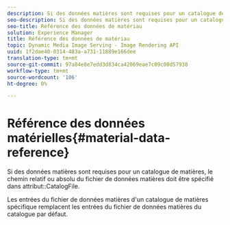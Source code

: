 ```yaml
---
description: Si des données matières sont requises pour un catalogue de matières, le chemin relatif ou absolu du fichier de données matières doit être spécifié dans l'attribut CatalogFile.
seo-description: Si des données matières sont requises pour un catalogue de matières, le chemin relatif ou absolu du fichier de données matières doit être spécifié dans l'attribut CatalogFile.
seo-title: Référence des données de matériau
solution: Experience Manager
title: Référence des données de matériau
topic: Dynamic Media Image Serving - Image Rendering API
uuid: 1f2dae40-0314-483a-a731-11889e166dee
translation-type: tm+mt
source-git-commit: 97a84e8e7edd3d834ca42069eae7c09c00d57938
workflow-type: tm+mt
source-wordcount: '106'
ht-degree: 0%

---
```



# Référence des données matérielles{#material-data-reference}

Si des données matières sont requises pour un catalogue de matières, le chemin relatif ou absolu du fichier de données matières doit être spécifié dans attribut::CatalogFile.

Les entrées du fichier de données matières d&#39;un catalogue de matières spécifique remplacent les entrées du fichier de données matières du catalogue par défaut.
